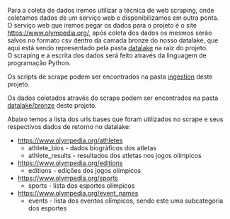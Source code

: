 Para a coleta de dados iremos utilizar a técnica de web scraping, onde coletamos dados de um serviço web e disponibilizamos em outra ponta.   
O serviço web que iremos pegar os dados para o projeto é o site https://www.olympedia.org/, após coleta dos dados os mesmos serão salvos no formato csv dentro da camada bronze do nosso datalake, que aqui está sendo representado pela pasta [datalake](../datalake) na raiz do projeto.   
O scraping e a escrita dos dados será feito através da linguagem de programação Python.   

Os scripts de scrape podem ser encontrados na pasta [ingestion](../ingestion/) deste projeto.

Os dados coletados através do scrape podem ser encontrados na pasta [datalake/bronze](../datalake/bronze) deste projeto.

Abaixo temos a lista dos urls bases que foram utilizados no scrape e seus respectivos dados de retorno no datalake:

- https://www.olympedia.org/athletes
  - athlete_bios - dados biográficos dos atletas
  - athlete_results - resultados dos atletas nos jogos olímpicos
- https://www.olympedia.org/editions
  - editions - edições dos jogos olímpicos
- https://www.olympedia.org/sports
  - sports - lista dos esportes olímpicos
- https://www.olympedia.org/event_names
  - events - lista dos eventos olímpicos, sendo este uma subcategoria dos esportes
